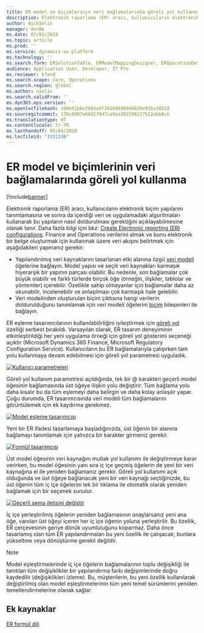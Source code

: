```yaml
---
title: ER model ve biçimlerinin veri bağlamalarında göreli yol kullanma
description: Elektronik raporlama (ER) aracı, kullanıcıların elektronik biçim yapılarını tanımlamasına ve sonra da içerdiği veri ve uygulamadaki algoritmaları kullanarak bu yapıların nasıl doldurulması gerektiğini açıklayabilmesine olanak tanır.
author: NickSelin
manager: AnnBe
ms.date: 07/03/2019
ms.topic: article
ms.prod: ''
ms.service: dynamics-ax-platform
ms.technology: ''
ms.search.form: ERSolutionTable, ERModelMappingDesigner, EROperationDesigner, ERExpressionDesignerFormula
audience: Application User, Developer, IT Pro
ms.reviewer: kfend
ms.search.scope: Core, Operations
ms.search.region: global
ms.author: nselin
ms.search.validFrom: ''
ms.dyn365.ops.version: ''
ms.openlocfilehash: c08e81b6e2983a8f16104698944820e93ba3852d
ms.sourcegitcommit: 139c8007e68d279d7ca9aa302598217522abb8cb
ms.translationtype: HT
ms.contentlocale: tr-TR
ms.lasthandoff: 05/04/2020
ms.locfileid: "3331336"
---
```

# <a name="use-a-relative-path-in-data-bindings-of-er-models-and-formats"></a>ER model ve biçimlerinin veri bağlamalarında göreli yol kullanma

[!include[banner](../includes/banner.md)]

Elektronik raporlama (ER) aracı, kullanıcıların elektronik biçim yapılarını tanımlamasına ve sonra da içerdiği veri ve uygulamadaki algoritmaları kullanarak bu yapıların nasıl doldurulması gerektiğini açıklayabilmesine olanak tanır. Daha fazla bilgi için bkz: [Create Electronic reporting (ER) configurations](electronic-reporting-configuration.md). Finance and Operations verilerini almak ve bunu elektronik bir belge oluşturmak için kullanmak üzere veri akışını belirtmek için aşağıdakileri yapmanız gerekir:

- Yapılandırılmış veri kaynaklarını tasarlanan etki alanına özgü [veri modeli](general-electronic-reporting.md#data-model-and-model-mapping-components) öğelerine bağlayın. Model yapısı ve seçili veri kaynakları karmaşık hiyerarşik bir yapının parçası olabilir. Bu nedenle, son bağlamalar çok büyük olabilir ve farklı türlerde birçok öğe (örneğin, ilişkiler, tablolar ve yöntemler) içerebilir. Özellikle sahip olmayanlar için bağlamalar daha az okunabilir, incelenebilir ve anlaşılması çok karmaşık hale gelebilir. 
- Veri modelinden oluşturulan biçim çıktısına hangi verilerin doldurulduğunu tanımlamak için veri modeli öğelerini [biçim](general-electronic-reporting.md#FormatComponentOutbound) bileşenleri ile bağlayın.

ER eşleme tasarımcılarının kullanılabilirliğini iyileştirmek için [göreli yol](er-formula-language.md#relative-path) özelliği serbest bırakıldı. Varsayılan olarak, ER tasarım deneyiminin etkinleştirildiği her yeni uygulama örneği için göreli yol gösterimi seçeneği açıktır (Microsoft Dynamics 365 Finance, Microsoft Regulatory Configuration Service). Kullanıcıların bu ER bağlamalarıyla çalışırken tam yolu kullanmaya devam edebilmesi için göreli yol parametresi uyguladık.

[![Kullanıcı parametreleri](./media/relative-path-01.png)](./media/relative-path-01.png)

 
Göreli yol kullanım parametresi açıldığında, tek bir @ karakteri geçerli model öğesinin bağlamasında üst öğeye ilişkin yolu değiştirir. Tüm bağlama yolu daha kısalır bu da tüm eşlemeyi daha belirgin ve daha kolay anlaşılır yapar. Çoğu durumda, ER tasarımcısında veri modeli tüm bağlamalarını görüntülemek için ek kaydırma gerekmez.

[![Model eşleme tasarımcısı](./media/relative-path-02.png)](./media/relative-path-02.png)
 
Yeni bir ER ifadesi tasarlamaya başladığınızda, üst öğenin bir alanına bağlamayı tanımlamak için yalnızca bir karakter girmeniz gerekir.

[![Formül tasarımcısı](./media/relative-path-03.png)](./media/relative-path-03.png)
 
Üst model öğesinin veri kaynağını mutlak yol kullanımı ile değiştirmeye karar verirken, bu model öğesinin yanı sıra iç içe geçmiş öğelerin de yeni bir veri kaynağına el ile yeniden bağlamanız gerekir. Göreli yol kullanımı açık olduğunda ve üst öğeye bağlanacak yeni bir veri kaynağı seçtiğinizde, bu üst öğenin tüm iç içe öğelerini tek bir tıklama ile otomatik olarak yeniden bağlamak için bir seçenek sunulur.

[![Geçerli şema iletisini değiştir](./media/relative-path-04.png)](./media/relative-path-04.png)
 
İç içe yerleştirilmiş öğelerin yeniden bağlamasının onaylarsanız yeni ana öğe, varolan üst öğeyi içeren her iç içe öğenin yoluna yerleştirilir.
Bu özellik, ER çerçevesinin geriye dönük uyumluluğunu koparmaz. Daha önce tasarlamış olan tüm ER yapılandırmaları bu yeni özellik ile çalışacak; bunlara yükseltme veya dönüştürme gerekli değildir.

> [!NOTE]
> Model eşleştirmelerinde iç içe öğelerin bağlamalarının toplu değişikliği ile tanıtılan tüm değişiklikler bir yapılandırma farkı değişimlerinde doğru kaydedilir (değişiklikleri izleme). Bu, müşterilerin, bu yeni özellik kullanılarak değiştirilmiş olan model eşleştirmelerinin tüm yeni temel sürümlerini yeniden temellendirmelerine olanak sağlar.

## <a name="additional-resources"></a>Ek kaynaklar

[ER formül dili](er-formula-language.md)
